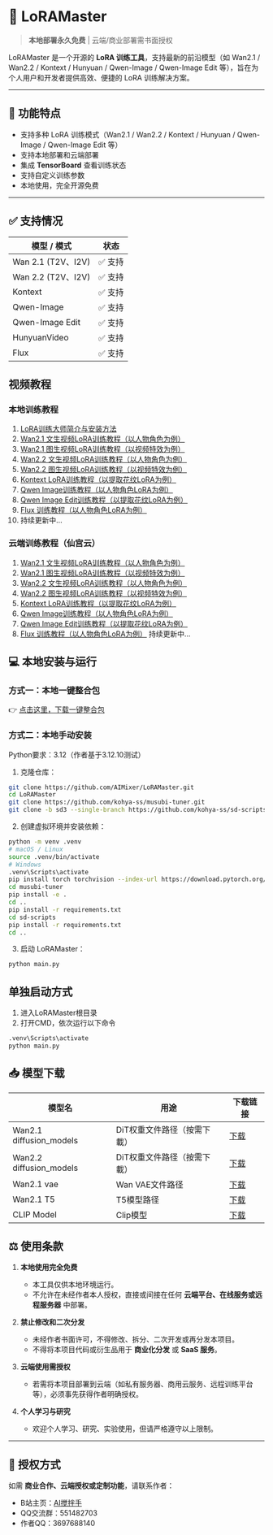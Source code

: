 # 🦾 LoRAMaster

> **本地部署永久免费** | 云端/商业部署需书面授权  

LoRAMaster 是一个开源的 **LoRA 训练工具**，支持最新的前沿模型（如 Wan2.1 / Wan2.2 / Kontext / Hunyuan / Qwen-Image / Qwen-Image Edit 等），旨在为个人用户和开发者提供高效、便捷的 LoRA 训练解决方案。

---

## 📖 功能特点

- 支持多种 LoRA 训练模式（Wan2.1 / Wan2.2 / Kontext / Hunyuan / Qwen-Image / Qwen-Image Edit 等）
- 支持本地部署和云端部署
- 集成 **TensorBoard** 查看训练状态
- 支持自定义训练参数
- 本地使用，完全开源免费
---

## ✅ 支持情况

| 模型 / 模式           | 状态       |
|-------------------|------------|
| Wan 2.1 (T2V、I2V) | ✅ 支持     |
| Wan 2.2 (T2V、I2V) | ✅ 支持     |
| Kontext           | ✅ 支持     |
| Qwen-Image        | ✅ 支持      |
| Qwen-Image Edit   | ✅ 支持      |
| HunyuanVideo      | ✅ 支持     |
| Flux              | ✅ 支持     |


## 视频教程
### 本地训练教程
1. [LoRA训练大师简介与安装方法](https://www.bilibili.com/video/BV1kdeuzvE2j/)
2. [Wan2.1 文生视频LoRA训练教程（以人物角色为例）](https://www.bilibili.com/video/BV19BYUz4EHz)
3. [Wan2.1 图生视频LoRA训练教程（以视频特效为例）](https://www.bilibili.com/video/BV1sAeqz1ETM)
4. [Wan2.2 文生视频LoRA训练教程（以人物角色为例）](https://www.bilibili.com/video/BV1N6exzDEZK)
5. [Wan2.2 图生视频LoRA训练教程（以视频特效为例）](https://www.bilibili.com/video/BV1JkekzWEzn)
6. [Kontext LoRA训练教程（以提取花纹LoRA为例）](https://www.bilibili.com/video/BV1Pve9zZENV)
7. [Qwen Image训练教程（以人物角色LoRA为例）](https://www.bilibili.com/video/BV1sPhXzJEJx)
8. [Qwen Image Edit训练教程（以提取花纹LoRA为例）](https://www.bilibili.com/video/BV1mKhezNEPz)
9. [Flux 训练教程（以人物角色LoRA为例）](https://www.bilibili.com/video/BV1utHezUEB9)
10. 持续更新中...
### 云端训练教程（仙宫云）
1. [Wan2.1 文生视频LoRA训练教程（以人物角色为例）](https://www.bilibili.com/video/BV16WagzbEog)
2. [Wan2.1 图生视频LoRA训练教程（以视频特效为例）](https://www.bilibili.com/video/BV1tHatz9Ej7)
3. [Wan2.2 文生视频LoRA训练教程（以人物角色为例）](https://www.bilibili.com/video/BV1dCaqz8EpN)
4. [Wan2.2 图生视频LoRA训练教程（以视频特效为例）](https://www.bilibili.com/video/BV163aizYEWb)
5. [Kontext LoRA训练教程（以提取花纹LoRA为例）](https://www.bilibili.com/video/BV1HhaqzzEdR)
6. [Qwen Image训练教程（以人物角色LoRA为例）](https://www.bilibili.com/video/BV1f8YTzDEtf)
7. [Qwen Image Edit训练教程（以提取花纹LoRA为例）](https://www.bilibili.com/video/BV1AnYTzZEUG)
8. [Flux 训练教程（以人物角色LoRA为例）](https://www.bilibili.com/video/BV16THezwEwc)
持续更新中...

## 💻 本地安装与运行

### 方式一：本地一键整合包
👉 [点击这里，下载一键整合包](https://comfyit.cn/article/401)

### 方式二：本地手动安装
Python要求：3.12（作者基于3.12.10测试）

1. 克隆仓库：

```bash
git clone https://github.com/AIMixer/LoRAMaster.git
cd LoRAMaster
git clone https://github.com/kohya-ss/musubi-tuner.git
git clone -b sd3 --single-branch https://github.com/kohya-ss/sd-scripts
```

2. 创建虚拟环境并安装依赖：
```bash
python -m venv .venv
# macOS / Linux
source .venv/bin/activate
# Windows
.venv\Scripts\activate
pip install torch torchvision --index-url https://download.pytorch.org/whl/cu128
cd musubi-tuner
pip install -e .
cd ..
pip install -r requirements.txt
cd sd-scripts
pip install -r requirements.txt
cd ..
```

3. 启动 LoRAMaster：
```bash
python main.py
```

## 单独启动方式
1. 进入LoRAMaster根目录
2. 打开CMD，依次运行以下命令
```bash
.venv\Scripts\activate
python main.py
```

## 📥 模型下载

| 模型名                      | 用途              | 下载链接 |
|--------------------------|-----------------|----------|
| Wan2.1 diffusion_models  | DiT权重文件路径（按需下載） | [下载](https://huggingface.co/Comfy-Org/Wan_2.1_ComfyUI_repackaged/tree/main/split_files/diffusion_models) |
| Wan2.2 diffusion_models             | DiT权重文件路径（按需下載） | [下载](https://huggingface.co/Comfy-Org/Wan_2.2_ComfyUI_Repackaged/tree/main/split_files/diffusion_models) |
| Wan2.1 vae               | Wan VAE文件路径     | [下载](https://huggingface.co/Comfy-Org/Wan_2.1_ComfyUI_repackaged/tree/main/split_files/vae) |
| Wan2.1 T5                | T5模型路径          | [下载](https://huggingface.co/Wan-AI/Wan2.1-T2V-14B/blob/main/models_t5_umt5-xxl-enc-bf16.pth) |
| CLIP Model                | Clip模型          | [下载](https://www.modelscope.cn/models/muse/open-clip-xlm-roberta-large-vit-huge-14/files) |


## ⚖️ 使用条款

1. **本地使用完全免费**  
   - 本工具仅供本地环境运行。  
   - 不允许在未经作者本人授权，直接或间接在任何 **云端平台、在线服务或远程服务器** 中部署。  

2. **禁止修改和二次分发**  
   - 未经作者书面许可，不得修改、拆分、二次开发或再分发本项目。  
   - 不得将本项目代码或衍生品用于 **商业化分发** 或 **SaaS 服务**。  

3. **云端使用需授权**  
   - 若需将本项目部署到云端（如私有服务器、商用云服务、远程训练平台等），必须事先获得作者明确授权。  

4. **个人学习与研究**  
   - 欢迎个人学习、研究、实验使用，但请严格遵守以上限制。  

---

## 🔑 授权方式
如需 **商业合作、云端授权或定制功能**，请联系作者：  
- B站主页：[AI搅拌手](https://space.bilibili.com/1997403556)
- QQ交流群：551482703
- 作者QQ：3697688140